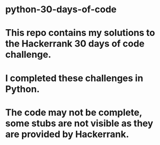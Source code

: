 # python-30-days-of-code
# This repo contains my solutions to the Hackerrank 30 days of code challenge.
# I completed these challenges in Python.
# The code may not be complete, some stubs are not visible as they are provided by Hackerrank.
